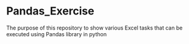 # Pandas_Exercise
The purpose of this repository to show various Excel tasks that can be executed using Pandas library in python
